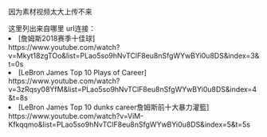 <p>因为素材视频太大上传不来</p>  
这里列出来自哪里  
url连接：  
<li>[詹姆斯2018赛季十佳球]</li>  
https://www.youtube.com/watch?v=Mkyt18zgTOo&list=PLao5so9hNvTClF8eu8nSfgWYwBYi0u8DS&index=3&t=0s  
<li>[LeBron James Top 10 Plays of Career]</li>    
https://www.youtube.com/watch?v=3zRqsy08YfM&list=PLao5so9hNvTClF8eu8nSfgWYwBYi0u8DS&index=4&t=8s  
<li>[LeBron James Top 10 dunks career詹姆斯前十大暴力灌籃]</li>  
https://www.youtube.com/watch?v=ViM-Kfkqqmo&list=PLao5so9hNvTClF8eu8nSfgWYwBYi0u8DS&index=5&t=5s  

